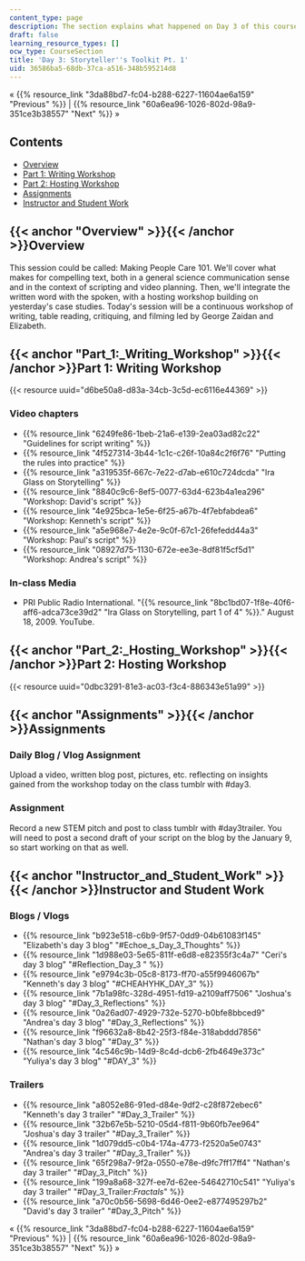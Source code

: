 ```yaml
---
content_type: page
description: The section explains what happened on Day 3 of this course.
draft: false
learning_resource_types: []
ocw_type: CourseSection
title: 'Day 3: Storyteller''s Toolkit Pt. 1'
uid: 36586ba5-68db-37ca-a516-348b595214d8
---
```

« {{% resource_link "3da88bd7-fc04-b288-6227-11604ae6a159" "Previous" %}} | {{% resource_link "60a6ea96-1026-802d-98a9-351ce3b38557" "Next" %}} »

## Contents

- [Overview](#Overview)
- [Part 1: Writing Workshop](#Part_1:_Writing_Workshop)
- [Part 2: Hosting Workshop](#Part_2:_Hosting_Workshop)
- [Assignments](#Assignments)
- [Instructor and Student Work](#Instructor_and_Student_Work)

## {{< anchor "Overview" >}}{{< /anchor >}}Overview

This session could be called: Making People Care 101. We'll cover what makes for compelling text, both in a general science communication sense and in the context of scripting and video planning. Then, we'll integrate the written word with the spoken, with a hosting workshop building on yesterday's case studies. Today's session will be a continuous workshop of writing, table reading, critiquing, and filming led by George Zaidan and Elizabeth.

## {{< anchor "Part_1:_Writing_Workshop" >}}{{< /anchor >}}Part 1: Writing Workshop

{{< resource uuid="d6be50a8-d83a-34cb-3c5d-ec6116e44369" >}}

### Video chapters

- {{% resource_link "6249fe86-1beb-21a6-e139-2ea03ad82c22" "Guidelines for script writing" %}}
- {{% resource_link "4f527314-3b44-1c1c-c26f-10a84c2f6f76" "Putting the rules into practice" %}}
- {{% resource_link "a319535f-667c-7e22-d7ab-e610c724dcda" "Ira Glass on Storytelling" %}}
- {{% resource_link "8840c9c6-8ef5-0077-63d4-623b4a1ea296" "Workshop: David's script" %}}
- {{% resource_link "4e925bca-1e5e-6f25-a67b-4f7ebfabdea6" "Workshop: Kenneth's script" %}}
- {{% resource_link "a5e968e7-4e2e-9c0f-67c1-26fefedd44a3" "Workshop: Paul's script" %}}
- {{% resource_link "08927d75-1130-672e-ee3e-8df81f5cf5d1" "Workshop: Andrea's script" %}}

### In-class Media

- PRI Public Radio International. "{{% resource_link "8bc1bd07-1f8e-40f6-aff6-adca73ce39d2" "Ira Glass on Storytelling, part 1 of 4" %}}." August 18, 2009. YouTube.

## {{< anchor "Part_2:_Hosting_Workshop" >}}{{< /anchor >}}Part 2: Hosting Workshop

{{< resource uuid="0dbc3291-81e3-ac03-f3c4-886343e51a99" >}}

## {{< anchor "Assignments" >}}{{< /anchor >}}Assignments

### Daily Blog / Vlog Assignment

Upload a video, written blog post, pictures, etc. reflecting on insights gained from the workshop today on the class tumblr with #day3.

### Assignment

Record a new STEM pitch and post to class tumblr with #day3trailer. You will need to post a second draft of your script on the blog by the January 9, so start working on that as well.

## {{< anchor "Instructor_and_Student_Work" >}}{{< /anchor >}}Instructor and Student Work

### Blogs / Vlogs

- {{% resource_link "b923e518-c6b9-9f57-0dd9-04b61083f145" "Elizabeth's day 3 blog" "#Echoe_s_Day_3_Thoughts" %}}
- {{% resource_link "1d988e03-5e65-811f-e6d8-e82355f3c4a7" "Ceri's day 3 blog" "#Reflection_Day_3 " %}}
- {{% resource_link "e9794c3b-05c8-8173-ff70-a55f9946067b" "Kenneth's day 3 blog" "#CHEAHYHK_DAY_3" %}}
- {{% resource_link "7b1a98fc-328d-4951-fd19-a2109aff7506" "Joshua's day 3 blog" "#Day_3_Reflections" %}}
- {{% resource_link "0a26ad07-4929-732e-5270-b0bfe8bbced9" "Andrea's day 3 blog" "#Day_3_Reflections" %}}
- {{% resource_link "f96632a8-8b42-25f3-f84e-318abddd7856" "Nathan's day 3 blog" "#Day_3" %}}
- {{% resource_link "4c546c9b-14d9-8c4d-dcb6-2fb4649e373c" "Yuliya's day 3 blog" "#DAY_3" %}}

### Trailers

- {{% resource_link "a8052e86-91ed-d84e-9df2-c28f872ebec6" "Kenneth's day 3 trailer" "#Day_3_Trailer" %}}
- {{% resource_link "32b67e5b-5210-05d4-f811-9b60fb7ee964" "Joshua's day 3 trailer" "#Day_3_Trailer" %}}
- {{% resource_link "1d079dd5-c0b4-174a-4773-f2520a5e0743" "Andrea's day 3 trailer" "#Day_3_Trailer" %}}
- {{% resource_link "65f298a7-9f2a-0550-e78e-d9fc7ff17ff4" "Nathan's day 3 trailer" "#Day_3_Pitch" %}}
- {{% resource_link "199a8a68-327f-ee7d-62ee-54642710c541" "Yuliya's day 3 trailer" "#Day_3_Trailer:_Fractals_" %}}
- {{% resource_link "a70c0b56-5698-6d46-0ee2-e877495297b2" "David's day 3 trailer" "#Day_3_Pitch" %}}

« {{% resource_link "3da88bd7-fc04-b288-6227-11604ae6a159" "Previous" %}} | {{% resource_link "60a6ea96-1026-802d-98a9-351ce3b38557" "Next" %}} »